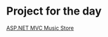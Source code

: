 # Project for the day

[ASP.NET MVC Music Store](https://docs.microsoft.com/en-us/aspnet/core/tutorials/first-mvc-app/?view=aspnetcore-3.0)